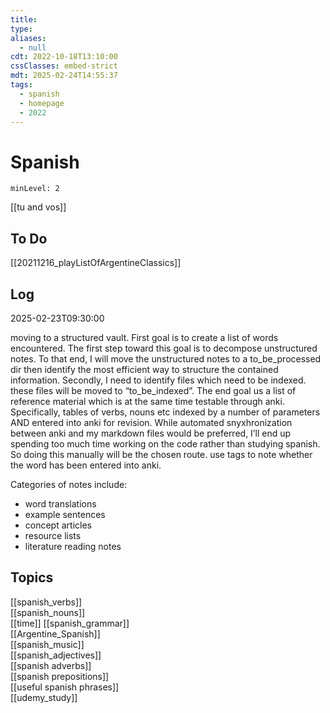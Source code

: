 ```yaml
---
title: 
type:
aliases:
  - null
cdt: 2022-10-18T13:10:00
cssClasses: embed-strict
mdt: 2025-02-24T14:55:37
tags:
  - spanish
  - homepage
  - 2022
---
```


# Spanish

```toc
minLevel: 2
```
[[tu and vos]]
## To Do

[[20211216_playListOfArgentineClassics]]

## Log

2025-02-23T09:30:00

moving to a structured vault. First goal is to create a list of words encountered. The first step toward this goal is to decompose unstructured notes. To that end, I will move the unstructured notes to a to_be_processed dir then identify the most efficient way to structure the contained information. Secondly, I need to identify files which need to be indexed. these files will be moved to “to_be_indexed”. The end goal us a list of reference material which is at the same time testable through anki. Specifically, tables of verbs, nouns etc indexed by a number of parameters AND entered into anki for revision. While automated snyxhronization between anki and my markdown files would be preferred, I’ll end up spending too much time working on the code rather than studying spanish. So doing this manually will be the chosen route. use tags to note whether the word has been entered into anki.

Categories of notes include:

- word translations
- example sentences
- concept articles
- resource lists
- literature reading notes



## Topics

[[spanish_verbs]]  
[[spanish_nouns]]  
[[time]]
[[spanish_grammar]]  
[[Argentine_Spanish]]  
[[spanish_music]]  
[[spanish_adjectives]]  
[[spanish adverbs]]  
[[spanish prepositions]]  
[[useful spanish phrases]]  
[[udemy_study]]

